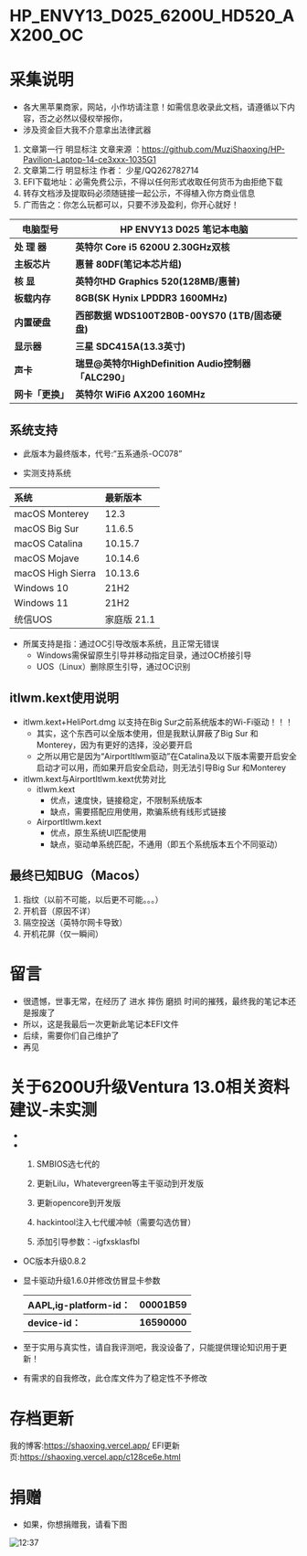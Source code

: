 # HP_ENVY13_D025_6200U_HD520_AX200_OC

# 采集说明

- 各大黑苹果商家，网站，小作坊请注意！如需信息收录此文档，请遵循以下内容，否之必然以侵权举报你，
- 涉及资金巨大我不介意拿出法律武器

1. 文章第一行 明显标注 文章来源 ：https://github.com/MuziShaoxing/HP-Pavilion-Laptop-14-ce3xxx-1035G1
2. 文章第二行 明显标注 作者： 少星/QQ262782714
3. EFI下载地址：必需免费公示，不得以任何形式收取任何货币为由拒绝下载
4. 转存文档涉及提取码必须随链接一起公示，不得植入你方商业信息
5. 广而告之：你怎么玩都可以，只要不涉及盈利，你开心就好！

| **电脑型号**   | **HP ENVY13 D025 笔记本电脑**                  |
| ---------- | ----------------------------------------- |
| **处 理 器**  | **英特尔 Core i5 6200U 2.30GHz双核**           |
| **主板芯片**   | **惠普 80DF(笔记本芯片组)**                       |
| **核 显**    | **英特尔HD Graphics 520(128MB/惠普)**          |
| **板载内存**   | **8GB(SK Hynix LPDDR3 1600MHz)**          |
| **内置硬盘**   | **西部数据 WDS100T2B0B-00YS70 (1TB/固态硬盘)**    |
| **显示器**    | **三星 SDC415A(13.3英寸)**                    |
| **声卡**     | **瑞昱@英特尔HighDefinition Audio控制器「ALC290」** |
| **网卡「更换」** | **英特尔 WiFi6 AX200 160MHz**                |

## 系统支持

- 此版本为最终版本，代号:“五系通杀-OC078”

- 实测支持系统

| 系统                | 最新版本     |
|:----------------- |:-------- |
| macOS Monterey    | 12.3     |
| macOS Big Sur     | 11.6.5   |
| macOS Catalina    | 10.15.7  |
| macOS Mojave      | 10.14.6  |
| macOS High Sierra | 10.13.6  |
| Windows 10        | 21H2     |
| Windows 11        | 21H2     |
| 统信UOS             | 家庭版 21.1 |

- 所属支持是指：通过OC引导改版本系统，且正常无错误
  - Windows需保留原生引导并移动指定目录，通过OC桥接引导
  - UOS（Linux）删除原生引导，通过OC识别

## itlwm.kext使用说明

- itlwm.kext+HeliPort.dmg
  以支持在Big Sur之前系统版本的Wi-Fi驱动！！！
  - 其实，这个东西可以全版本使用，但是我默认屏蔽了Big Sur 和Monterey，因为有更好的选择，没必要开启
  - 之所以用它是因为“AirportItlwm驱动”在Catalina及以下版本需要开启安全启动才可以用，而如果开启安全启动，则无法引导Big Sur 和Monterey
- itlwm.kext与AirportItlwm.kext优势对比
  - itlwm.kext
    - 优点，速度快，链接稳定，不限制系统版本
    - 缺点，需要搭配应用使用，欺骗系统有线形式链接
  - AirportItlwm.kext
    - 优点，原生系统UI匹配使用
    - 缺点，驱动单系统匹配，不通用（即五个系统版本五个不同驱动）

## 最终已知BUG（Macos）

1. 指纹（以前不可能，以后更不可能。。。）
2. 开机音（原因不详）
3. 隔空投送（英特尔网卡导致）
4. 开机花屏（仅一瞬间）

# 留言

- 很遗憾，世事无常，在经历了 进水 摔伤 磨损 时间的摧残，最终我的笔记本还是报废了
- 所以，这是我最后一次更新此笔记本EFI文件
- 后续，需要你们自己维护了
- 再见

# 关于6200U升级Ventura 13.0相关资料建议-未实测

- 

- 1. SMBIOS选七代的
  
  2. 更新Lilu，Whatevergreen等主干驱动到开发版
  
  3. 更新opencore到开发版
  
  4. hackintool注入七代缓冲帧（需要勾选仿冒）
  
  5. 添加引导参数：-igfxsklasfbl

- OC版本升级0.8.2

- 显卡驱动升级1.6.0并修改仿冒显卡参数
  
  | AAPL,ig-platform-id： | 00001B59     |
  | -------------------- | ------------ |
  | **device-id：**       | **16590000** |

- 至于实用与真实性，请自我评测吧，我没设备了，只能提供理论知识用于更新！

- 有需求的自我修改，此仓库文件为了稳定性不予修改

# 存档更新

我的博客:https://shaoxing.vercel.app/
EFI更新页:https://shaoxing.vercel.app/c128ce6e.html

# 捐赠

- 如果，你想捐赠我，请看下图 

![12:37](https://gcore.jsdelivr.net/gh/muzishaoxing/picture@main/shaoxing/20220323/12:37.png)
